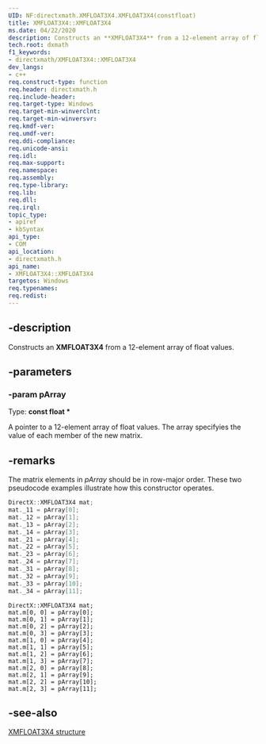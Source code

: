 ```yaml
---
UID: NF:directxmath.XMFLOAT3X4.XMFLOAT3X4(constfloat)
title: XMFLOAT3X4::XMFLOAT3X4
ms.date: 04/22/2020
description: Constructs an **XMFLOAT3X4** from a 12-element array of float values.
tech.root: dxmath
f1_keywords:
- directxmath/XMFLOAT3X4::XMFLOAT3X4
dev_langs:
- c++
req.construct-type: function
req.header: directxmath.h
req.include-header: 
req.target-type: Windows
req.target-min-winverclnt: 
req.target-min-winversvr: 
req.kmdf-ver: 
req.umdf-ver: 
req.ddi-compliance: 
req.unicode-ansi: 
req.idl: 
req.max-support: 
req.namespace:
req.assembly: 
req.type-library: 
req.lib: 
req.dll: 
req.irql: 
topic_type:
- apiref
- kbSyntax
api_type:
- COM
api_location:
- directxmath.h
api_name:
- XMFLOAT3X4::XMFLOAT3X4
targetos: Windows
req.typenames: 
req.redist: 
---
```


## -description

Constructs an **XMFLOAT3X4** from a 12-element array of float values.

## -parameters

### -param pArray

Type: **const float \***

A pointer to a 12-element array of float values. The array specifyies the value of each member of the new matrix.

## -remarks

The matrix elements in *pArray* should be in row-major order. These two pseudocode examples illustrate how this constructor operates.

```cpp
DirectX::XMFLOAT3X4 mat;
mat._11 = pArray[0];
mat._12 = pArray[1];
mat._13 = pArray[2];
mat._14 = pArray[3];
mat._21 = pArray[4];
mat._22 = pArray[5];
mat._23 = pArray[6];
mat._24 = pArray[7];
mat._31 = pArray[8];
mat._32 = pArray[9];
mat._33 = pArray[10];
mat._34 = pArray[11];
```

```
DirectX::XMFLOAT3X4 mat;
mat.m[0, 0] = pArray[0];
mat.m[0, 1] = pArray[1];
mat.m[0, 2] = pArray[2];
mat.m[0, 3] = pArray[3];
mat.m[1, 0] = pArray[4];
mat.m[1, 1] = pArray[5];
mat.m[1, 2] = pArray[6];
mat.m[1, 3] = pArray[7];
mat.m[2, 0] = pArray[8];
mat.m[2, 1] = pArray[9];
mat.m[2, 2] = pArray[10];
mat.m[2, 3] = pArray[11];
```

## -see-also
[XMFLOAT3X4 structure](/windows/win32/api/directxmath/ns-directxmath-xmfloat3x4)
